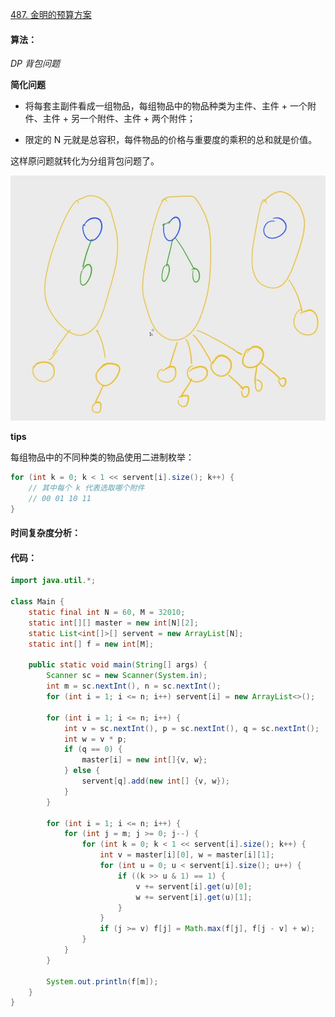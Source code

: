 [487. 金明的预算方案](https://www.acwing.com/problem/content/489/)

#### 算法：

*DP* *背包问题*

**简化问题**

- 将每套主副件看成一组物品，每组物品中的物品种类为主件、主件 + 一个附件、主件 + 另一个附件、主件 + 两个附件；

- 限定的 N 元就是总容积，每件物品的价格与重要度的乘积的总和就是价值。

这样原问题就转化为分组背包问题了。

![ac0487](../../assets/0487.png)

**tips**

每组物品中的不同种类的物品使用二进制枚举：

```java
for (int k = 0; k < 1 << servent[i].size(); k++) {
	// 其中每个 k 代表选取哪个附件
	// 00 01 10 11
}
```



#### 时间复杂度分析：



#### 代码：

```java
import java.util.*;

class Main {
	static final int N = 60, M = 32010;
	static int[][] master = new int[N][2];
	static List<int[]>[] servent = new ArrayList[N];
	static int[] f = new int[M];

	public static void main(String[] args) {
		Scanner sc = new Scanner(System.in);
		int m = sc.nextInt(), n = sc.nextInt();
		for (int i = 1; i <= n; i++) servent[i] = new ArrayList<>();

		for (int i = 1; i <= n; i++) {
			int v = sc.nextInt(), p = sc.nextInt(), q = sc.nextInt();
			int w = v * p;
			if (q == 0) {
				master[i] = new int[]{v, w};
			} else {
				servent[q].add(new int[] {v, w});
			}
		}

		for (int i = 1; i <= n; i++) {
			for (int j = m; j >= 0; j--) {
				for (int k = 0; k < 1 << servent[i].size(); k++) {
					int v = master[i][0], w = master[i][1];
					for (int u = 0; u < servent[i].size(); u++) {
						if ((k >> u & 1) == 1) {
							v += servent[i].get(u)[0];
							w += servent[i].get(u)[1];
						}
					}
					if (j >= v) f[j] = Math.max(f[j], f[j - v] + w);
				}
			}
		}

		System.out.println(f[m]);
	}
}
```

